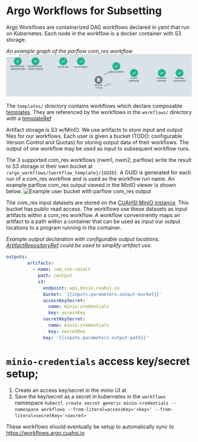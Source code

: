 # Argo Workflows for Subsetting


Argo Workflows are containerized DAG workflows declared in yaml that run on Kubernetes.  Each node in the workflow is a docker container with S3 storage.

*An example graph of the parflow com_res workflow*
![Alt text](.images/workflow-graph.png)

The `templates/` directory contains workflows which declare composable [templates](https://argo-workflows.readthedocs.io/en/latest/workflow-templates/).  They are referenced by the workflows in the `workflows/` directory with a [templateRef](https://argo-workflows.readthedocs.io/en/latest/workflow-templates/#referencing-other-workflowtemplates)

Artifact storage is S3 w/MinIO.  We use artifacts to store input and output files for our workflows.  Each user is given a bucket (TODO: configurable Version Control and Quotas) for storing output data of their workflows.  The output of one workflow may be used as input to subsequent workflow runs.

The 3 supported com_res workflows (nwm1, nwm2, parflow) write the result to S3 storage in their own bucket at `/argo_workflows/{workflow_template}/{GUID}`.  A GUID is generated for each run of a com_res workflow and is used as the workflow run name.  An example parflow com_res output viewed in the MinIO viewer is shown below.
![Example user bucket with parflow com_res output](.images/minio-view-com_res-ouput.png)

The com_res input datasets are stored on the [CUAHSI MinIO instance](https://console.minio.cuahsi.io).  This bucket has public read access.  The workflows use these datasets as input artifacts within a com_res workflow.  A workflow conveninently maps an artifact to a path within a container that can be used as input our output locations to a program running in the container.

*Example output declaration with configurable output locations.  [ArtifactRepositoryRef](https://argo-workflows.readthedocs.io/en/latest/artifact-repository-ref/) could be used to simplify artifact use.*

```yaml
outputs:
        artifacts:
          - name: com_res-result
            path: /output
            s3:
              endpoint: api.minio.cuahsi.io
              bucket: '{{inputs.parameters.output-bucket}}'
              accessKeySecret:
                name: minio-credentials
                key: accessKey
              secretKeySecret:
                name: minio-credentials
                key: secretKey
              key: '{{inputs.parameters.output-path}}'
```

# `minio-credentials` access key/secret setup;
1. Create an access key/secret in the minio UI at 
2. Save the key/secret as a secret in kubernetes in the `workflows` namespace
`kubectl create secret generic minio-credentials --namespace workflows --from-literal=accessKey='<key>' --from-literal=secretKey='<secret>`

These workflows should eventually be setup to automatically sync to https://workflows.argo.cuahsi.io
